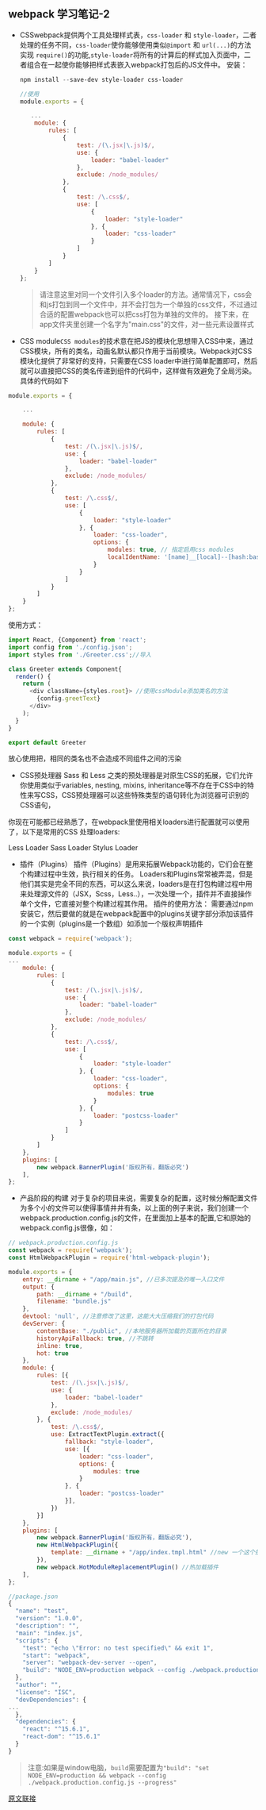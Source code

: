 ## webpack 学习笔记-2

- CSSwebpack提供两个工具处理样式表，`css-loader` 和 `style-loader`，二者处理的任务不同，`css-loader`使你能够使用类似`@import` 和 `url(...)`的方法实现 `require()`的功能,`style-loader`将所有的计算后的样式加入页面中，二者组合在一起使你能够把样式表嵌入webpack打包后的JS文件中。
  安装：

  ```powershell
  npm install --save-dev style-loader css-loader
  ```

  ```javascript
  //使用
  module.exports = {
  
     ...
      module: {
          rules: [
              {
                  test: /(\.jsx|\.js)$/,
                  use: {
                      loader: "babel-loader"
                  },
                  exclude: /node_modules/
              },
              {
                  test: /\.css$/,
                  use: [
                      {
                          loader: "style-loader"
                      }, {
                          loader: "css-loader"
                      }
                  ]
              }
          ]
      }
  };
  ```

  > 请注意这里对同一个文件引入多个loader的方法。通常情况下，css会和js打包到同一个文件中，并不会打包为一个单独的css文件，不过通过合适的配置webpack也可以把css打包为单独的文件的。
 接下来，在app文件夹里创建一个名字为"main.css"的文件，对一些元素设置样式 
- CSS module`CSS modules`的技术意在把JS的模块化思想带入CSS中来，通过CSS模块，所有的类名，动画名默认都只作用于当前模块。Webpack对CSS模块化提供了非常好的支持，只需要在CSS loader中进行简单配置即可，然后就可以直接把CSS的类名传递到组件的代码中，这样做有效避免了全局污染。具体的代码如下
```javascript
module.exports = {

    ...

    module: {
        rules: [
            {
                test: /(\.jsx|\.js)$/,
                use: {
                    loader: "babel-loader"
                },
                exclude: /node_modules/
            },
            {
                test: /\.css$/,
                use: [
                    {
                        loader: "style-loader"
                    }, {
                        loader: "css-loader",
                        options: {
                            modules: true, // 指定启用css modules
                            localIdentName: '[name]__[local]--[hash:base64:5]' // 指定css的类名格式
                        }
                    }
                ]
            }
        ]
    }
};       
```

使用方式：

```javascript
import React, {Component} from 'react';
import config from './config.json';
import styles from './Greeter.css';//导入

class Greeter extends Component{
  render() {
    return (
      <div className={styles.root}> //使用cssModule添加类名的方法
        {config.greetText}
      </div>
    );
  }
}

export default Greeter
```

放心使用把，相同的类名也不会造成不同组件之间的污染

- CSS预处理器
Sass 和 Less 之类的预处理器是对原生CSS的拓展，它们允许你使用类似于variables, nesting, mixins, inheritance等不存在于CSS中的特性来写CSS，CSS预处理器可以这些特殊类型的语句转化为浏览器可识别的CSS语句，

你现在可能都已经熟悉了，在webpack里使用相关loaders进行配置就可以使用了，以下是常用的CSS 处理loaders:

Less Loader
Sass Loader
Stylus Loader
- 插件（Plugins）
插件（Plugins）是用来拓展Webpack功能的，它们会在整个构建过程中生效，执行相关的任务。
Loaders和Plugins常常被弄混，但是他们其实是完全不同的东西，可以这么来说，loaders是在打包构建过程中用来处理源文件的（JSX，Scss，Less..），一次处理一个，插件并不直接操作单个文件，它直接对整个构建过程其作用。
插件的使用方法：
需要通过npm安装它，然后要做的就是在webpack配置中的plugins关键字部分添加该插件的一个实例（plugins是一个数组）如添加一个版权声明插件
```javascript
const webpack = require('webpack');

module.exports = {
...
    module: {
        rules: [
            {
                test: /(\.jsx|\.js)$/,
                use: {
                    loader: "babel-loader"
                },
                exclude: /node_modules/
            },
            {
                test: /\.css$/,
                use: [
                    {
                        loader: "style-loader"
                    }, {
                        loader: "css-loader",
                        options: {
                            modules: true
                        }
                    }, {
                        loader: "postcss-loader"
                    }
                ]
            }
        ]
    },
    plugins: [
        new webpack.BannerPlugin('版权所有，翻版必究')
    ],
};
```

- 产品阶段的构建
对于复杂的项目来说，需要复杂的配置，这时候分解配置文件为多个小的文件可以使得事情井井有条，以上面的例子来说，我们创建一个webpack.production.config.js的文件，在里面加上基本的配置,它和原始的webpack.config.js很像，如：
```javascript
// webpack.production.config.js
const webpack = require('webpack');
const HtmlWebpackPlugin = require('html-webpack-plugin');

module.exports = {
    entry: __dirname + "/app/main.js", //已多次提及的唯一入口文件
    output: {
        path: __dirname + "/build",
        filename: "bundle.js"
    },
    devtool: 'null', //注意修改了这里，这能大大压缩我们的打包代码
    devServer: {
        contentBase: "./public", //本地服务器所加载的页面所在的目录
        historyApiFallback: true, //不跳转
        inline: true,
        hot: true
    },
    module: {
        rules: [{
            test: /(\.jsx|\.js)$/,
            use: {
                loader: "babel-loader"
            },
            exclude: /node_modules/
        }, {
            test: /\.css$/,
            use: ExtractTextPlugin.extract({
                fallback: "style-loader",
                use: [{
                    loader: "css-loader",
                    options: {
                        modules: true
                    }
                }, {
                    loader: "postcss-loader"
                }],
            })
        }]
    },
    plugins: [
        new webpack.BannerPlugin('版权所有，翻版必究'),
        new HtmlWebpackPlugin({
            template: __dirname + "/app/index.tmpl.html" //new 一个这个插件的实例，并传入相关的参数
        }),
        new webpack.HotModuleReplacementPlugin() //热加载插件
    ],
};
```

```javascript
//package.json
{
  "name": "test",
  "version": "1.0.0",
  "description": "",
  "main": "index.js",
  "scripts": {
    "test": "echo \"Error: no test specified\" && exit 1",
    "start": "webpack",
    "server": "webpack-dev-server --open",
    "build": "NODE_ENV=production webpack --config ./webpack.production.config.js --progress"
  },
  "author": "",
  "license": "ISC",
  "devDependencies": {
...
  },
  "dependencies": {
    "react": "^15.6.1",
    "react-dom": "^15.6.1"
  }
}
```

>注意:如果是window电脑，`build`需要配置为`"build": "set NODE_ENV=production && webpack --config ./webpack.production.config.js --progress"`

[原文联接](https://www.jianshu.com/p/42e11515c10f#)
